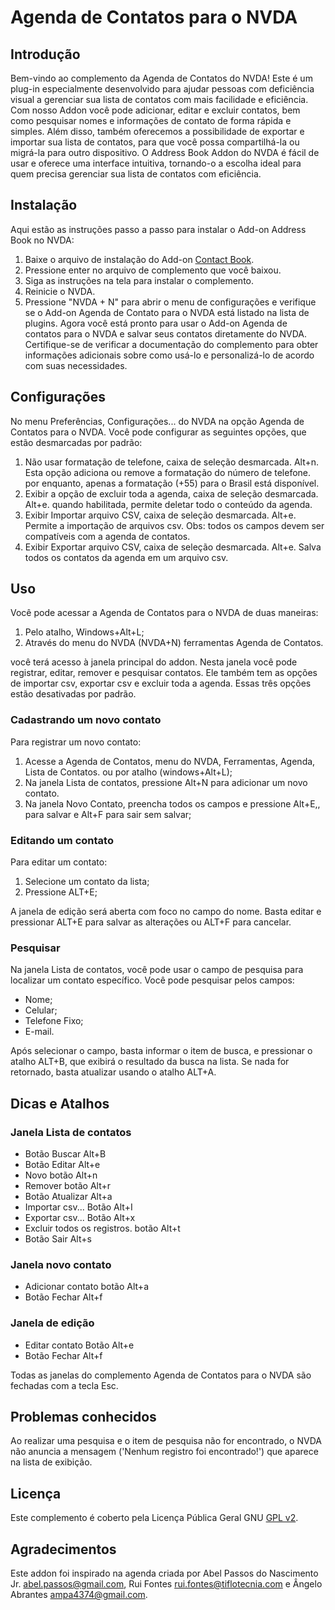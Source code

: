 # Agenda de Contatos para o NVDA

## Introdução

Bem-vindo ao complemento da Agenda de Contatos do NVDA! Este é um plug-in especialmente desenvolvido para ajudar pessoas com deficiência visual a gerenciar sua lista de contatos com mais facilidade e eficiência. Com nosso Addon você pode adicionar, editar e excluir contatos, bem como pesquisar nomes e informações de contato de forma rápida e simples. Além disso, também oferecemos a possibilidade de exportar e importar sua lista de contatos, para que você possa compartilhá-la ou migrá-la para outro dispositivo. O Address Book Addon do NVDA é fácil de usar e oferece uma interface intuitiva, tornando-o a escolha ideal para quem precisa gerenciar sua lista de contatos com eficiência.

## Instalação

Aqui estão as instruções passo a passo para instalar o Add-on Address Book no NVDA:

1. Baixe o arquivo de instalação do Add-on [Contact Book](https://github.com/EdilbertoFonseca/contactBook).
2. Pressione enter no arquivo de complemento que você baixou.
3. Siga as instruções na tela para instalar o complemento.
4. Reinicie o NVDA.
5. Pressione "NVDA + N" para abrir o menu de configurações e verifique se o Add-on Agenda de Contato para o NVDA está listado na lista de plugins.
Agora você está pronto para usar o Add-on Agenda de contatos para o NVDA e salvar seus contatos diretamente do NVDA. Certifique-se de verificar a documentação do complemento para obter informações adicionais sobre como usá-lo e personalizá-lo de acordo com suas necessidades.

## Configurações

No menu Preferências, Configurações... do NVDA na opção Agenda de Contatos para o NVDA. Você pode configurar as seguintes opções, que estão desmarcadas por padrão:

1. Não usar formatação de telefone, caixa de seleção desmarcada. Alt+n.
Esta opção adiciona ou remove a formatação do número de telefone. por enquanto, apenas a formatação (+55) para o Brasil está disponível.
2. Exibir a opção de excluir toda a agenda, caixa de seleção desmarcada. Alt+e.
quando habilitada, permite deletar todo o conteúdo da agenda.
3. Exibir Importar arquivo CSV, caixa de seleção desmarcada. Alt+e.
Permite a importação de arquivos csv. Obs: todos os campos devem ser compatíveis com a agenda de contatos.
4. Exibir Exportar arquivo CSV, caixa de seleção desmarcada. Alt+e.
Salva todos os contatos da agenda em um arquivo csv.

## Uso

Você pode acessar a Agenda de Contatos para o NVDA de duas maneiras:

1. Pelo atalho, Windows+Alt+L;
2. Através do menu do NVDA (NVDA+N) ferramentas Agenda de Contatos.

você terá acesso à janela principal do addon. Nesta janela você pode registrar, editar, remover e pesquisar contatos. Ele também tem as opções de importar csv, exportar csv e excluir toda a agenda. Essas três opções estão desativadas por padrão.

### Cadastrando um novo contato

Para registrar um novo contato:

1. Acesse a Agenda de Contatos, menu do NVDA, Ferramentas, Agenda, Lista de Contatos. ou por atalho (windows+Alt+L);
2. Na janela Lista de contatos, pressione Alt+N para adicionar um novo contato.
3. Na janela Novo Contato, preencha todos os campos e pressione Alt+E,, para salvar e Alt+F para sair sem salvar;

### Editando um contato

Para editar um contato:

1. Selecione um contato da lista;
2. Pressione ALT+E;

A janela de edição será aberta com foco no campo do nome. Basta editar e pressionar ALT+E para salvar as alterações ou ALT+F para cancelar.

### Pesquisar

Na janela Lista de contatos, você pode usar o campo de pesquisa para localizar um contato específico.
Você pode pesquisar pelos campos:

* Nome;
* Celular;
* Telefone Fixo;
* E-mail.

Após selecionar o campo, basta informar o item de busca, e pressionar o atalho ALT+B, que exibirá o resultado da busca na lista. Se nada for retornado, basta atualizar usando o atalho ALT+A.

## Dicas e Atalhos

### Janela Lista de contatos

* Botão Buscar Alt+B
* Botão Editar Alt+e
* Novo botão Alt+n
* Remover botão Alt+r
* Botão Atualizar Alt+a
* Importar csv... Botão Alt+I
* Exportar csv... Botão Alt+x
* Excluir todos os registros. botão Alt+t
* Botão Sair Alt+s

### Janela novo contato

* Adicionar contato botão Alt+a
* Botão Fechar Alt+f

### Janela de edição

* Editar contato Botão Alt+e
* Botão Fechar Alt+f

Todas as janelas do complemento Agenda de Contatos para o NVDA são fechadas com a tecla Esc.

## Problemas conhecidos

Ao realizar uma pesquisa e o item de pesquisa não for encontrado, o NVDA não anuncia a mensagem ('Nenhum registro foi encontrado!') que aparece na lista de exibição.

## Licença

Este complemento é coberto pela Licença Pública Geral GNU [GPL v2][1].

## Agradecimentos

Este addon foi inspirado na agenda criada por Abel Passos do Nascimento Jr. <abel.passos@gmail.com>, Rui Fontes <rui.fontes@tiflotecnia.com> e Ângelo Abrantes <ampa4374@gmail.com>.

[1]: https://www.gnu.org/licenses/gpl-2.0.html
